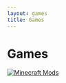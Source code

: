 ```yaml
---
layout: games
title: Games
---
```


# Games

[![Minecraft Mods](https://github-readme-stats.vercel.app/api/pin/?username=FOSMods&repo=Minecraft)](./Minecraft)
